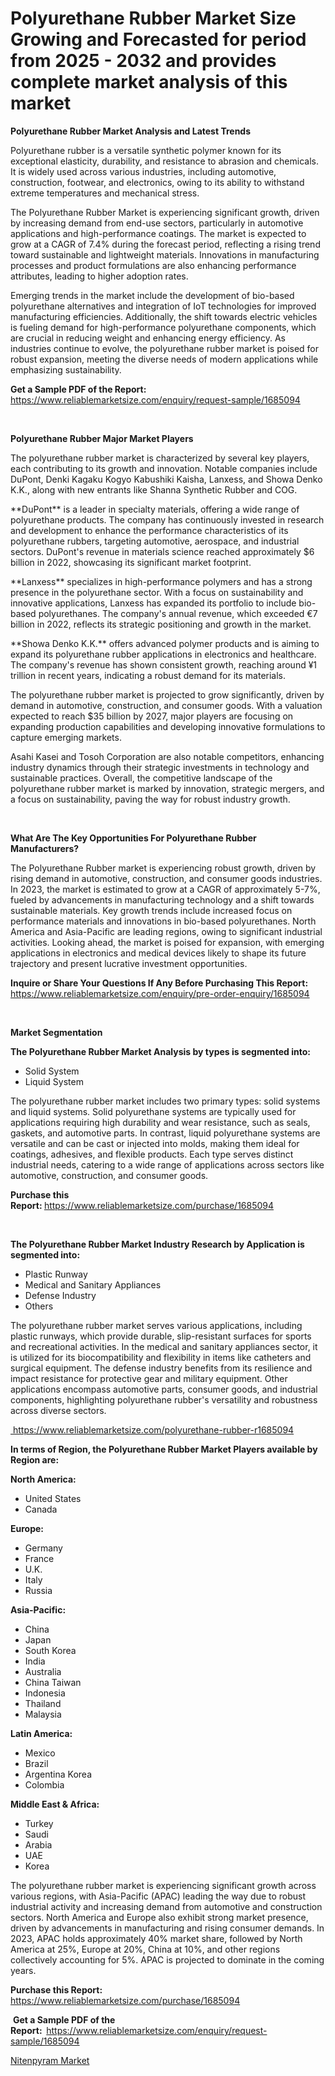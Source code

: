 <p><h1>Polyurethane Rubber Market Size Growing and Forecasted for period from 2025 - 2032 and provides complete market analysis of this market</h1></p><p><strong>Polyurethane Rubber Market Analysis and Latest Trends</strong></p>
<p><p>Polyurethane rubber is a versatile synthetic polymer known for its exceptional elasticity, durability, and resistance to abrasion and chemicals. It is widely used across various industries, including automotive, construction, footwear, and electronics, owing to its ability to withstand extreme temperatures and mechanical stress. </p><p>The Polyurethane Rubber Market is experiencing significant growth, driven by increasing demand from end-use sectors, particularly in automotive applications and high-performance coatings. The market is expected to grow at a CAGR of 7.4% during the forecast period, reflecting a rising trend toward sustainable and lightweight materials. Innovations in manufacturing processes and product formulations are also enhancing performance attributes, leading to higher adoption rates.</p><p>Emerging trends in the market include the development of bio-based polyurethane alternatives and integration of IoT technologies for improved manufacturing efficiencies. Additionally, the shift towards electric vehicles is fueling demand for high-performance polyurethane components, which are crucial in reducing weight and enhancing energy efficiency. As industries continue to evolve, the polyurethane rubber market is poised for robust expansion, meeting the diverse needs of modern applications while emphasizing sustainability.</p></p>
<p><strong>Get a Sample PDF of the Report:&nbsp;</strong> <a href="https://www.reliablemarketsize.com/enquiry/request-sample/1685094?utm_campaign=2482&utm_medium=2&utm_source=Github&utm_content=ia&utm_term=02042025&utm_id=polyurethane-rubber">https://www.reliablemarketsize.com/enquiry/request-sample/1685094</a></p>
<p>&nbsp;</p>
<p><strong>Polyurethane Rubber Major Market Players</strong></p>
<p><p>The polyurethane rubber market is characterized by several key players, each contributing to its growth and innovation. Notable companies include DuPont, Denki Kagaku Kogyo Kabushiki Kaisha, Lanxess, and Showa Denko K.K., along with new entrants like Shanna Synthetic Rubber and COG.</p><p>**DuPont** is a leader in specialty materials, offering a wide range of polyurethane products. The company has continuously invested in research and development to enhance the performance characteristics of its polyurethane rubbers, targeting automotive, aerospace, and industrial sectors. DuPont's revenue in materials science reached approximately $6 billion in 2022, showcasing its significant market footprint.</p><p>**Lanxess** specializes in high-performance polymers and has a strong presence in the polyurethane sector. With a focus on sustainability and innovative applications, Lanxess has expanded its portfolio to include bio-based polyurethanes. The company's annual revenue, which exceeded €7 billion in 2022, reflects its strategic positioning and growth in the market.</p><p>**Showa Denko K.K.** offers advanced polymer products and is aiming to expand its polyurethane rubber applications in electronics and healthcare. The company's revenue has shown consistent growth, reaching around ¥1 trillion in recent years, indicating a robust demand for its materials.</p><p>The polyurethane rubber market is projected to grow significantly, driven by demand in automotive, construction, and consumer goods. With a valuation expected to reach $35 billion by 2027, major players are focusing on expanding production capabilities and developing innovative formulations to capture emerging markets.</p><p>Asahi Kasei and Tosoh Corporation are also notable competitors, enhancing industry dynamics through their strategic investments in technology and sustainable practices. Overall, the competitive landscape of the polyurethane rubber market is marked by innovation, strategic mergers, and a focus on sustainability, paving the way for robust industry growth.</p></p>
<p>&nbsp;</p>
<p><strong>What Are The Key Opportunities For Polyurethane Rubber Manufacturers?</strong></p>
<p><p>The Polyurethane Rubber market is experiencing robust growth, driven by rising demand in automotive, construction, and consumer goods industries. In 2023, the market is estimated to grow at a CAGR of approximately 5-7%, fueled by advancements in manufacturing technology and a shift towards sustainable materials. Key growth trends include increased focus on performance materials and innovations in bio-based polyurethanes. North America and Asia-Pacific are leading regions, owing to significant industrial activities. Looking ahead, the market is poised for expansion, with emerging applications in electronics and medical devices likely to shape its future trajectory and present lucrative investment opportunities.</p></p>
<p><strong>Inquire or Share Your Questions If Any Before Purchasing This Report:</strong> <a href="https://www.reliablemarketsize.com/enquiry/pre-order-enquiry/1685094?utm_campaign=2482&utm_medium=2&utm_source=Github&utm_content=ia&utm_term=02042025&utm_id=polyurethane-rubber">https://www.reliablemarketsize.com/enquiry/pre-order-enquiry/1685094</a></p>
<p>&nbsp;</p>
<p><strong>Market Segmentation</strong></p>
<p><strong>The Polyurethane Rubber Market Analysis by types is segmented into:</strong></p>
<p><ul><li>Solid System</li><li>Liquid System</li></ul></p>
<p><p>The polyurethane rubber market includes two primary types: solid systems and liquid systems. Solid polyurethane systems are typically used for applications requiring high durability and wear resistance, such as seals, gaskets, and automotive parts. In contrast, liquid polyurethane systems are versatile and can be cast or injected into molds, making them ideal for coatings, adhesives, and flexible products. Each type serves distinct industrial needs, catering to a wide range of applications across sectors like automotive, construction, and consumer goods.</p></p>
<p><strong>Purchase this Report:&nbsp;</strong><a href="https://www.reliablemarketsize.com/purchase/1685094?utm_campaign=2482&utm_medium=2&utm_source=Github&utm_content=ia&utm_term=02042025&utm_id=polyurethane-rubber">https://www.reliablemarketsize.com/purchase/1685094</a></p>
<p>&nbsp;</p>
<p><strong>The Polyurethane Rubber Market Industry Research by Application is segmented into:</strong></p>
<p><ul><li>Plastic Runway</li><li>Medical and Sanitary Appliances</li><li>Defense Industry</li><li>Others</li></ul></p>
<p><p>The polyurethane rubber market serves various applications, including plastic runways, which provide durable, slip-resistant surfaces for sports and recreational activities. In the medical and sanitary appliances sector, it is utilized for its biocompatibility and flexibility in items like catheters and surgical equipment. The defense industry benefits from its resilience and impact resistance for protective gear and military equipment. Other applications encompass automotive parts, consumer goods, and industrial components, highlighting polyurethane rubber's versatility and robustness across diverse sectors.</p></p>
<p><a href="https://www.reliablemarketsize.com/polyurethane-rubber-r1685094?utm_campaign=2482&utm_medium=2&utm_source=Github&utm_content=ia&utm_term=02042025&utm_id=polyurethane-rubber">&nbsp;https://www.reliablemarketsize.com/polyurethane-rubber-r1685094</a></p>
<p><strong>In terms of Region, the Polyurethane Rubber Market Players available by Region are:</strong></p>
<p>
    <p> <strong> North America: </strong>
        <ul>
            <li>United States</li>
            <li>Canada</li>
        </ul>
        </p> 
    <p> <strong> Europe: </strong>
        <ul>
            <li>Germany</li>
            <li>France</li>
            <li>U.K.</li>
            <li>Italy</li>
            <li>Russia</li>
        </ul>
        </p> 
    <p> <strong> Asia-Pacific: </strong>
        <ul>
            <li>China</li>
            <li>Japan</li>
            <li>South Korea</li>
            <li>India</li>
            <li>Australia</li>
            <li>China Taiwan</li>
            <li>Indonesia</li>
            <li>Thailand</li>
            <li>Malaysia</li>
        </ul>
        </p> 
    <p> <strong> Latin America: </strong>
        <ul>
            <li>Mexico</li>
            <li>Brazil</li>
            <li>Argentina Korea</li>
            <li>Colombia</li>
        </ul>
        </p> 
    <p> <strong> Middle East & Africa: </strong>
        <ul>
            <li>Turkey</li>
            <li>Saudi</li>
            <li>Arabia</li>
            <li>UAE</li>
            <li>Korea</li>
        </ul>
    </p>
    </p>
<p><p>The polyurethane rubber market is experiencing significant growth across various regions, with Asia-Pacific (APAC) leading the way due to robust industrial activity and increasing demand from automotive and construction sectors. North America and Europe also exhibit strong market presence, driven by advancements in manufacturing and rising consumer demands. In 2023, APAC holds approximately 40% market share, followed by North America at 25%, Europe at 20%, China at 10%, and other regions collectively accounting for 5%. APAC is projected to dominate in the coming years.</p></p>
<p><strong>Purchase this Report: </strong><a href="https://www.reliablemarketsize.com/purchase/1685094?utm_campaign=2482&utm_medium=2&utm_source=Github&utm_content=ia&utm_term=02042025&utm_id=polyurethane-rubber">https://www.reliablemarketsize.com/purchase/1685094</a></p>
<p>&nbsp;<strong>Get a Sample PDF of the Report:&nbsp;&nbsp;</strong><a href="https://www.reliablemarketsize.com/enquiry/request-sample/1685094?utm_campaign=2482&utm_medium=2&utm_source=Github&utm_content=ia&utm_term=02042025&utm_id=polyurethane-rubber">https://www.reliablemarketsize.com/enquiry/request-sample/1685094</a></p>
<p><strong></strong></p>
<p><p><a href="https://github.com/hartsockdonnette82/Market-Research-Report-List-1/blob/main/nitenpyram-market.md?utm_campaign=2482&utm_medium=2&utm_source=Github&utm_content=ia&utm_term=02042025&utm_id=polyurethane-rubber">Nitenpyram Market</a></p></p>